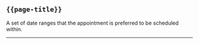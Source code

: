 ## <code>{{page-title}}</code>

A set of date ranges that the appointment is preferred to be scheduled within.

---
